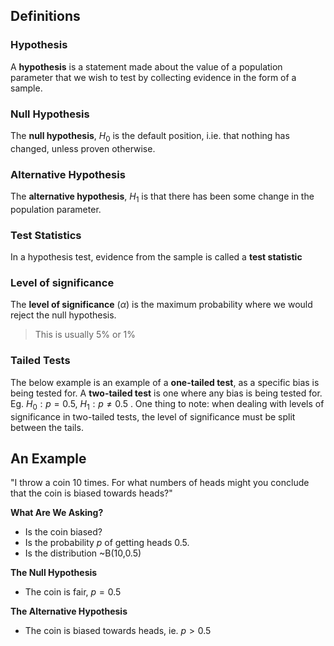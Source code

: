## Definitions
### Hypothesis
A **hypothesis** is a statement made about the value of a population parameter that we wish to test by collecting evidence in the form of a sample.

### Null Hypothesis
The **null hypothesis**, $H_0$ is the default position, i.ie. that nothing has changed, unless proven otherwise.

### Alternative Hypothesis
The **alternative hypothesis**, $H_1$ is that there has been some change in the population parameter.

### Test Statistics
In a hypothesis test, evidence from the sample is called a **test statistic**

### Level of significance
The **level of significance** ($\alpha$) is the maximum probability where we would reject the null hypothesis.
>This is usually 5% or 1%

### Tailed Tests
The below example is an example of a **one-tailed test**, as a specific bias is being tested for. A **two-tailed test** is one where any bias is being tested for. Eg. $H_0 : p = 0.5$, $H_1 : p \ne 0.5$ . One thing to note: when dealing with levels of significance in two-tailed tests, the level of significance must be split between the tails.
## An Example
"I throw a coin 10 times. For what numbers of heads might you conclude that the coin is biased towards heads?"

**What Are We Asking?**
- Is the coin biased?
- Is the probability $p$ of getting heads 0.5.
- Is the distribution ~B(10,0.5)

**The Null Hypothesis**
- The coin is fair, $p = 0.5$

**The Alternative Hypothesis**
- The coin is biased towards heads, ie. $p > 0.5$